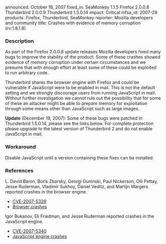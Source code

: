 announced: October 18, 2007
fixed_in: SeaMonkey 1.1.5
          Firefox 2.0.0.8
          Thunderbird 2.0.0.9
          Thunderbird 1.5.0.14
impact: Critical
mfsa_id: 2007-29
products: Firefox, Thunderbird, SeaMonkey
reporter: Mozilla developers and community
title: Crashes with evidence of memory corruption (rv:1.8.1.8)

<h3>Description</h3>

<p>As part of the Firefox 2.0.0.8 update releases Mozilla developers fixed
many bugs to improve the stability of the product. Some of these crashes
showed evidence of memory corruption under certain circumstances and we
presume that with enough effort at least some of these could be exploited
to run arbitrary code.</p>

<p class="note">Thunderbird shares the browser engine with Firefox and could
be vulnerable if JavaScript were to be enabled in mail. This is not the default
setting and we strongly discourage users from running JavaScript in mail.
Without further investigation we cannot rule out the possibility that for some
of these an attacker might be able to prepare memory for exploitation through
some means other than JavaScript such as large images.</p>

<p><strong>Update</strong> (December 19, 2007): Some of these bugs
were patched in Thunderbird 1.5.0.14, please see the links below.
For complete protection please upgrade to the latest version of
Thunderbird 2 and do not enable JavaScript in mail.</p>


<h3>Workaround</h3>

<p>Disable JavaScript until a version containing these fixes can be installed.
</p>


<h3>References</h3>

<p>L. David Baron, Boris Zbarsky, Georgi Guninski, Paul Nickerson, Olli Pettay,
Jesse Ruderman, Vladimir Sukhoy, Daniel Veditz, and Martijn Wargers
reported crashes in the browser engine.</p>
<ul>
  <li><a class="ex-ref" href="http://cve.mitre.org/cgi-bin/cvename.cgi?name=CVE-2007-5339">
       CVE-2007-5339</a></li>

  <li><a href="https://bugzilla.mozilla.org/buglist.cgi?bug_id=309322,330563,341858,344064,348126,354645,361745,362901,378670,379799,382376,384105,386914,387033,387460,387844,391974,392285,393770,394014,394418">
        Browser crashes</a></li>
</ul>

<p>Igor Bukanov, Eli Friedman, and Jesse Ruderman reported crashes
in the JavaScript engine.</p>
<ul>
  <li><a class="ex-ref" href="http://cve.mitre.org/cgi-bin/cvename.cgi?name=CVE-2007-5340">
       CVE-2007-5340</a></li>

  <li><a href="https://bugzilla.mozilla.org/buglist.cgi?bug_id=372309,387955,390078,393537">
       JavaScript engine crashes</a></li>
</ul>



